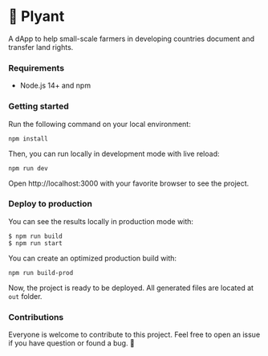 # 🌿 Plyant 
A dApp to help small-scale farmers in developing countries document and transfer land rights.

### Requirements

- Node.js 14+ and npm

### Getting started

Run the following command on your local environment:

```shell
npm install
```

Then, you can run locally in development mode with live reload:

```shell
npm run dev
```

Open http://localhost:3000 with your favorite browser to see the project.

### Deploy to production

You can see the results locally in production mode with:

```shell
$ npm run build
$ npm run start
```

You can create an optimized production build with:

```shell
npm run build-prod
```

Now, the project is ready to be deployed. All generated files are located at `out` folder.

### Contributions

Everyone is welcome to contribute to this project. Feel free to open an issue if you have question or found a bug. 🐞